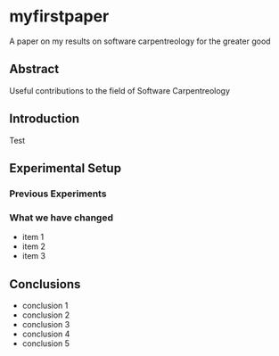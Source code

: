 # myfirstpaper
A paper on my results on software carpentreology for the greater good

## Abstract
Useful contributions to the field of Software Carpentreology
## Introduction
Test
## Experimental Setup

### Previous Experiments
### What we have changed
- item 1
- item 2
- item 3

## Conclusions
- conclusion 1
- conclusion 2
- conclusion 3
- conclusion 4
- conclusion 5
